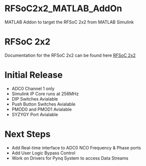 # RFSoC2x2_MATLAB_AddOn
MATLAB Addon to target the RFSoC 2x2 from MATLAB Simulink

# RFSoC 2x2
Documentation for the RFSoC 2x2 can be found here [RFSoC 2x2](http://www.rfsoc-pynq.io/index.html)

# Initial Release
- ADC0 Channel 1 only
- Simulink IP Core runs at 256MHz
- DIP Switches Avialable
- Push Button Switches Avialable
- PMOD0 and PMOD1 Avialable
- SYZYGY Port Avialable


# Next Steps
- Add Real-time interface to ADC0 NCO Frequency & Phase ports
- Add User Logic Bypass Control
- Work on Drivers for Pynq System to access Data Streams
